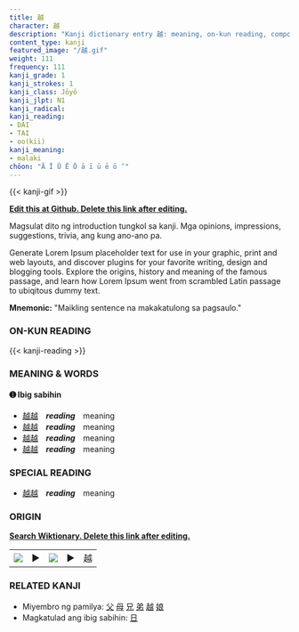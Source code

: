 ```yaml
---
title: 越
character: 越
description: "Kanji dictionary entry 越: meaning, on-kun reading, compounds, origin, related kanji"
content_type: kanji
featured_image: "/越.gif"
weight: 111
frequency: 111
kanji_grade: 1
kanji_strokes: 1
kanji_class: Jōyō
kanji_jlpt: N1
kanji_radical: 
kanji_reading: 
- DAI
- TAI
- oo(kii)
kanji_meaning:
- malaki
chōon: "Ā Ī Ū Ē Ō ā ī ū ē ō ’"
---
```

[//]: # (Don't edit the line below. Kanji animated GIF code is automatically generated.)
{{< kanji-gif >}}

[//]: # (Edit below this line.)

**[Edit this at Github. Delete this link after editing.](https://github.com/tim0g/tim/tree/main/content/kanji/越/index.md)**

Magsulat dito ng introduction tungkol sa kanji. Mga opinions, impressions, suggestions, trivia, ang kung ano-ano pa.

Generate Lorem Ipsum placeholder text for use in your graphic, print and web layouts, and discover plugins for your favorite writing, design and blogging tools. Explore the origins, history and meaning of the famous passage, and learn how Lorem Ipsum went from scrambled Latin passage to ubiqitous dummy text.
 
**Mnemonic:** "Maikling sentence na makakatulong sa pagsaulo."

### ON-KUN READING

[//]: # (Don't edit the line below. ON-KUN READING code is automatically generated.)
{{< kanji-reading >}}

### MEANING & WORDS

#### ➊ **Ibig sabihin**
  - [越](../越)[越](../越)　***reading***　meaning
  - [越](../越)[越](../越)　***reading***　meaning
  - [越](../越)[越](../越)　***reading***　meaning
  - [越](../越)[越](../越)　***reading***　meaning

### SPECIAL READING
  - [越](../越)[越](../越)　***reading***　meaning

### ORIGIN

**[Search Wiktionary. Delete this link after editing.](https://wiktionary.org/wiki/越)**
<table class="kanji-table"><tr><td>
<img src="60px-越-bronze.svg.png">
</td><td>▶</td><td>
<img src="60px-越-oracle.svg.png">
</td><td>▶</td>
<td class="kanji-origin">越</td>
</tr></table>

### RELATED KANJI
- Miyembro ng pamilya: [父](../父) [母](../母) [兄](../兄) [弟](../弟) [越](../越) [娘](../娘)
- Magkatulad ang ibig sabihin: [日](../日)
